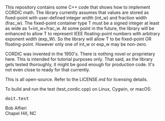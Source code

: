 <p>
This repository contains some C++ code that shows how to implement CORDIC math.  
The library currently assumes that values are stored as fixed-point with user-defined integer width (int_w) and fraction width (frac_w).  
The fixed-point container type T must be a signed integer at least as wide as 1+int_w+frac_w.
At some point in the future, the library will be enhanced to allow T to represent IEEE floating-point numbers with
arbitrary exponent width (exp_W). So the library will allow T to be fixed-point OR floating-point.
However only one of int_w or exp_w may be non-zero.  
</p>

<p>
CORDIC was invented in the 1950's.  There is nothing novel or proprietary here.  This is intended
for tutorial purposes only.  That said, as the library gets tested thoroughly, it might be good
enough for production code.  It's not even close to ready for that currently.
</p>

<p>
This is all open-source.  Refer to the LICENSE.md for licensing details.
</p>

<p>
To build and run the test (test_cordic.cpp) on Linux, Cygwin, or macOS:
</p>
<pre>
doit.test
</pre>

<p>
Bob Alfieri<br>
Chapel Hill, NC
</p>
